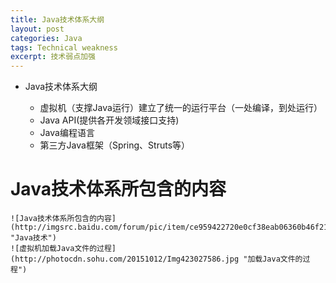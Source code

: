```yaml
---
title: Java技术体系大纲
layout: post
categories: Java
tags: Technical weakness
excerpt: 技术弱点加强
---
```


* Java技术体系大纲

   * 虚拟机（支撑Java运行）建立了统一的运行平台（一处编译，到处运行）
   * Java API(提供各开发领域接口支持)
   * Java编程语言
   * 第三方Java框架（Spring、Struts等）
# Java技术体系所包含的内容
	![Java技术体系所包含的内容](http://imgsrc.baidu.com/forum/pic/item/ce959422720e0cf38eab06360b46f21fbc09aae2.jpg "Java技术")
	![虚拟机加载Java文件的过程](http://photocdn.sohu.com/20151012/Img423027586.jpg "加载Java文件的过程")
	
